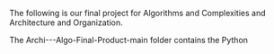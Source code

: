 The following is our final project for Algorithms and Complexities and Architecture and Organization.

The Archi---Algo-Final-Product-main folder contains the Python
